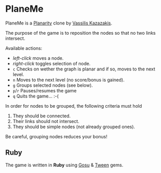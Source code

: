 PlaneMe
=======

PlaneMe is a [Planarity](http://planarity.net) clone by [Vassilis Kazazakis](mailto:bkazaz@gmail.com).

The purpose of the game is to reposition the nodes so that
no two links intersect. 

Available actions:
* *left-click* moves a node.
* *right-click* toggles selection of node.
* `c` Checks on wether the graph is planar and if so, moves to the next level.
* `n` Moves to the next level (no score/bonus is gained).
* `g` Groups selected nodes (see below).
* `p`/`r` Pauses/resumes the game
* `q` Quits the game... :-(

In order for nodes to be grouped, the following criteria must hold

  1. They should be connected.
  2. Their links should not intersect.
  3. They should be simple nodes (not already grouped ones).

Be careful, grouping nodes reduces your bonus!


Ruby
----

The game is written in **Ruby** using [Gosu](https://github.com/jlnr/gosu) 
& [Tween](https://rubygems.org/gems/tween) gems.
